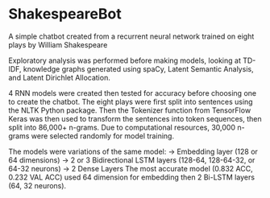 # ShakespeareBot
A simple chatbot created from a recurrent neural network trained on eight plays by William Shakespeare

Exploratory analysis was performed before making models, looking at TD-IDF, knowledge graphs generated using spaCy, Latent Semantic Analysis, and Latent Dirichlet Allocation.

4 RNN models were created then tested for accuracy before choosing one to create the chatbot.
The eight plays were first split into sentences using the NLTK Python package. Then the Tokenizer function from TensorFlow Keras was then used to transform the sentences into token sequences, then split into 86,000+ n-grams. Due to computational resources, 30,000 n-grams were selected randomly for model training.

The models were variations of the same model:
  -> Embedding layer (128 or 64 dimensions)
  -> 2 or 3 Bidirectional LSTM layers (128-64, 128-64-32, or 64-32 neurons)
  -> 2 Dense Layers
The most accurate model (0.832 ACC, 0.232 VAL ACC) used 64 dimension for embedding then 2 Bi-LSTM layers (64, 32 neurons).
